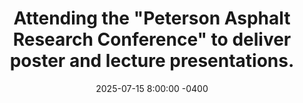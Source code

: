 ---
title: >-
    Attending the "Peterson Asphalt Research Conference" to deliver poster and lecture presentations. 
date: 2025-07-15 8:00:00 -0400
---